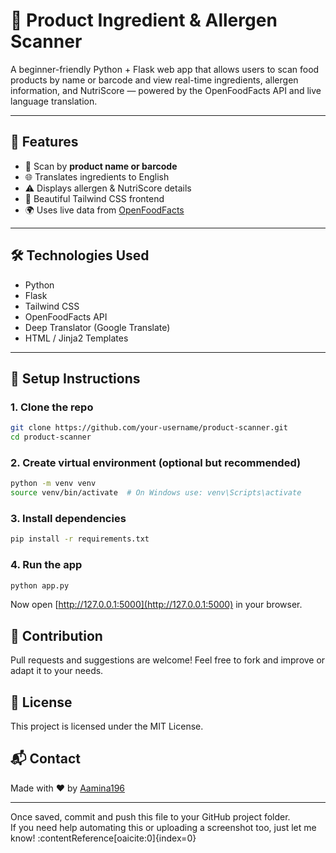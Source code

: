 # 🧃 Product Ingredient & Allergen Scanner

A beginner-friendly Python + Flask web app that allows users to scan food products by name or barcode and view real-time ingredients, allergen information, and NutriScore — powered by the OpenFoodFacts API and live language translation.

---

## 🚀 Features

- 🧾 Scan by **product name or barcode**
- 🌐 Translates ingredients to English
- ⚠️ Displays allergen & NutriScore details
- 🎨 Beautiful Tailwind CSS frontend
- 🌍 Uses live data from [OpenFoodFacts](https://world.openfoodfacts.org)

---

## 🛠️ Technologies Used

- Python
- Flask
- Tailwind CSS
- OpenFoodFacts API
- Deep Translator (Google Translate)
- HTML / Jinja2 Templates

---

## 🧰 Setup Instructions

### 1. Clone the repo

```bash
git clone https://github.com/your-username/product-scanner.git
cd product-scanner
```
### 2. Create virtual environment (optional but recommended)
```bash
python -m venv venv
source venv/bin/activate  # On Windows use: venv\Scripts\activate
```

### 3. Install dependencies
```bash
pip install -r requirements.txt
```

### 4. Run the app
```bash
python app.py
```

Now open [http://127.0.0.1:5000](http://127.0.0.1:5000) in your browser.

## 🙌 Contribution
Pull requests and suggestions are welcome!
Feel free to fork and improve or adapt it to your needs.

## 📄 License
This project is licensed under the MIT License.

## 📬 Contact
Made with ❤️ by [Aamina196](https://github.com/Aamina196)

---

Once saved, commit and push this file to your GitHub project folder.  
If you need help automating this or uploading a screenshot too, just let me know! ​:contentReference[oaicite:0]{index=0}​
